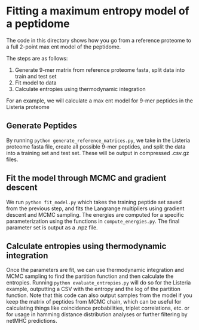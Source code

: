 # Fitting a maximum entropy model of a peptidome

The code in this directory shows how you go from a reference proteome to a full 2-point max ent model of the peptidome.

The steps are as follows:
1) Generate 9-mer matrix from reference proteome fasta, split data into train and test set
2) Fit model to data
3) Calculate entropies using thermodynamic integration

For an example, we will calculate a max ent model for 9-mer peptides in the Listeria proteome

## Generate Peptides
By running `python generate_reference_matrices.py`, we take in the Listeria proteome fasta file, create all possible 9-mer peptides, and split the data into a training set and test set. These will be output in compressed .csv.gz files.

## Fit the model through MCMC and gradient descent
We run `python fit_model.py` which takes the training peptide set saved from the previous step, and fits the Langrange multipliers using gradient descent and MCMC sampling. The energies are computed for a specific parameterization using the functions in `compute_energies.py`. The final parameter set is output as a .npz file.

## Calculate entropies using thermodynamic integration
Once the parameters are fit, we can use thermodynamic integration and MCMC sampling to find the partition function and then calculate the entropies. Running `python evaluate_entropies.py` will do so for the Listeria example, outputting a CSV with the entropy and the log of the partition function. Note that this code can also output samples from the model if you keep the matrix of peptides from MCMC chain, which can be useful for calculating things like coincidence probabilities, triplet correlations, etc. or for usage in hamming distance distribution analyses or further filtering by netMHC predictions. 
